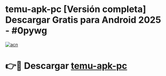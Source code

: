 # temu-apk-pc  [Versión completa] Descargar Gratis para Android 2025 - #0pywg

[![acn](https://github.com/user-attachments/assets/0f9c940e-d8b0-45ae-aac7-cd30a18b3e1c)](https://apps.freeplayer.one?title=temu-apk-pc&ref=9F)

# 👉🔴 Descargar [temu-apk-pc](https://apps.freeplayer.one?title=temu-apk-pc&ref=9F)